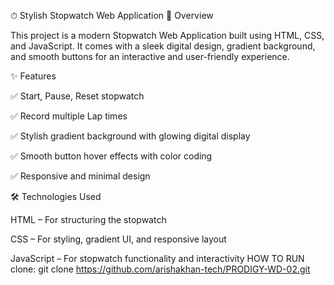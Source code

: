 ⏱ Stylish Stopwatch Web Application
📌 Overview

This project is a modern Stopwatch Web Application built using HTML, CSS, and JavaScript.
It comes with a sleek digital design, gradient background, and smooth buttons for an interactive and user-friendly experience.

✨ Features

✅ Start, Pause, Reset stopwatch

✅ Record multiple Lap times

✅ Stylish gradient background with glowing digital display

✅ Smooth button hover effects with color coding

✅ Responsive and minimal design

🛠 Technologies Used

HTML – For structuring the stopwatch

CSS – For styling, gradient UI, and responsive layout

JavaScript – For stopwatch functionality and interactivity
HOW TO RUN
clone: git clone https://github.com/arishakhan-tech/PRODIGY-WD-02.git
